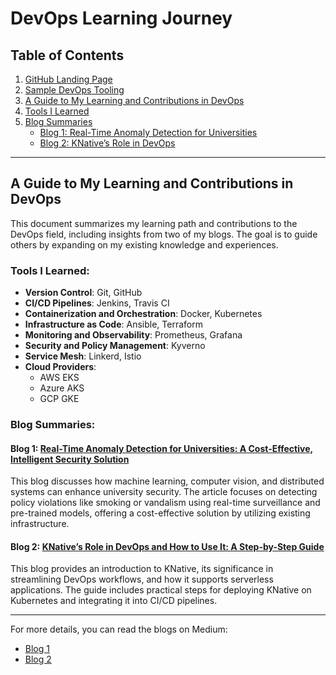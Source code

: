 # DevOps Learning Journey

## Table of Contents
1. [GitHub Landing Page](profile.md)
2. [Sample DevOps Tooling](Sample_DevOps_Tooling/)
3. [A Guide to My Learning and Contributions in DevOps](#a-guide-to-my-learning-and-contributions-in-devops)
4. [Tools I Learned](#tools-i-learned)
5. [Blog Summaries](#blog-summaries)
   - [Blog 1: Real-Time Anomaly Detection for Universities](#blog-1-real-time-anomaly-detection-for-universities-a-cost-effective-intelligent-security-solution)
   - [Blog 2: KNative’s Role in DevOps](#blog-2-knatives-role-in-devops-and-how-to-use-it-a-step-by-step-guide)

---

## A Guide to My Learning and Contributions in DevOps

This document summarizes my learning path and contributions to the DevOps field, including insights from two of my blogs. The goal is to guide others by expanding on my existing knowledge and experiences.

### Tools I Learned:
- **Version Control**: Git, GitHub
- **CI/CD Pipelines**: Jenkins, Travis CI
- **Containerization and Orchestration**: Docker, Kubernetes
- **Infrastructure as Code**: Ansible, Terraform
- **Monitoring and Observability**: Prometheus, Grafana
- **Security and Policy Management**: Kyverno
- **Service Mesh**: Linkerd, Istio
- **Cloud Providers**:
  - AWS EKS
  - Azure AKS
  - GCP GKE

### Blog Summaries:

#### Blog 1: [Real-Time Anomaly Detection for Universities: A Cost-Effective, Intelligent Security Solution](https://medium.com/@hamidishaq476/real-time-anomaly-detection-for-universities-a-cost-effective-intelligent-security-solution-33d4ca54fc47)
This blog discusses how machine learning, computer vision, and distributed systems can enhance university security. The article focuses on detecting policy violations like smoking or vandalism using real-time surveillance and pre-trained models, offering a cost-effective solution by utilizing existing infrastructure.

#### Blog 2: [KNative’s Role in DevOps and How to Use It: A Step-by-Step Guide](https://medium.com/@hamidishaq476/knatives-role-in-devops-and-how-to-use-it-a-step-by-step-guide-23f8fa1b1716)
This blog provides an introduction to KNative, its significance in streamlining DevOps workflows, and how it supports serverless applications. The guide includes practical steps for deploying KNative on Kubernetes and integrating it into CI/CD pipelines.

---

For more details, you can read the blogs on Medium:
- [Blog 1](https://medium.com/@hamidishaq476/real-time-anomaly-detection-for-universities-a-cost-effective-intelligent-security-solution-33d4ca54fc47)
- [Blog 2](https://medium.com/@hamidishaq476/knatives-role-in-devops-and-how-to-use-it-a-step-by-step-guide-23f8fa1b1716)
